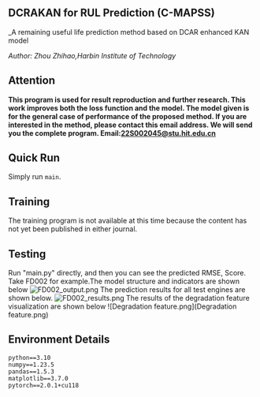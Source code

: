 ## DCRAKAN for RUL Prediction (C-MAPSS)
_A remaining useful life prediction method based on DCAR enhanced KAN model

_Author: Zhou Zhihao,Harbin Institute of Technology_

## Attention
**This program is used for result reproduction and further research.
This work improves both the loss function and the model. The model given is for the general case of performance of the proposed method. 
If you are interested in the method, please contact this email address. We will send you the complete program. 
Email:22S002045@stu.hit.edu.cn**

## Quick Run
Simply run `main`. 

## Training
The training program is not available at this time because the content has not yet been published in either journal.

## Testing
Run "main.py" directly, and then you can see the predicted RMSE, Score.
Take FD002 for example.The model structure and indicators are shown below
![FD002_output.png](FD002_output.png)
The prediction results for all test engines are shown below.
![FD002_results.png](FD002_results.png)
The results of the degradation feature visualization are shown below
![Degradation feature.png](Degradation feature.png)

## Environment Details
```
python==3.10
numpy==1.23.5
pandas==1.5.3
matplotlib==3.7.0
pytorch==2.0.1+cu118
```